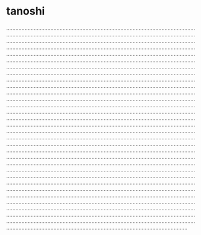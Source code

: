 # tanoshi
...........................................................................................................................................................................................................................................................................................................................................................................................................................................................................................................................................................................................................................................................................................................................................................................................................................................................................................................................................................................................................................................................................................................................................................................................................................................................................................................................................................................................................................................................................................................................................................................................................................................................................................................................................................................................................................................................................................................................................................................................................................................................................................................................................................................................................................................................................................................................................................................................................................................................................................................................................................................................................................................................................................................................................................................................................................................................................................................................................................................................................................................................................................................................................................................................................................................................................................................................................................................................................................................................................................................................................................................................................................................................................................................................................................................................................................................................................................................................................................................................................................................................................................................................